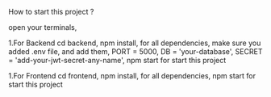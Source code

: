 How to  start this project ?

open your terminals,

1.For Backend
cd backend,
npm install, for all dependencies,
make sure you added .env file, and add them,
PORT = 5000,
DB = 'your-database',
SECRET = 'add-your-jwt-secret-any-name',
npm start for start this project



1.For Frontend
cd frontend,
npm install, for all dependencies,
npm start for start this project



